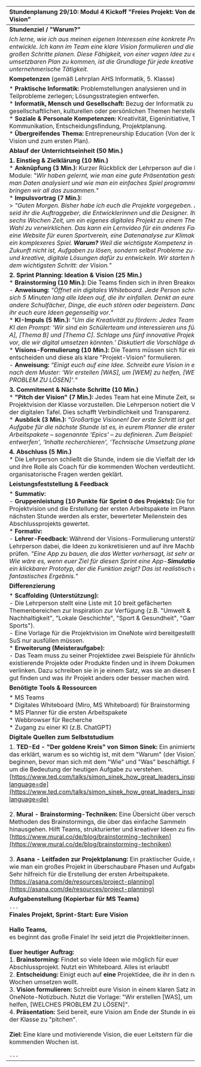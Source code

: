 | Stundenplanung 29/10: Modul 4 Kickoff "Freies Projekt: Von der Idee zur Vision" |
| :--- |
| **Stundenziel / "Warum?"** |
| *Ich lerne, wie ich aus meinen eigenen Interessen eine konkrete Projektidee entwickle. Ich kann im Team eine klare Vision formulieren und die ersten großen Schritte planen. Diese Fähigkeit, von einer vagen Idee zu einem umsetzbaren Plan zu kommen, ist die Grundlage für jede kreative und unternehmerische Tätigkeit.* |
| **Kompetenzen** (gemäß Lehrplan AHS Informatik, 5. Klasse) |
| *   **Praktische Informatik:** Problemstellungen analysieren und in Teilprobleme zerlegen; Lösungsstrategien entwerfen. <br> *   **Informatik, Mensch und Gesellschaft:** Bezug der Informatik zu gesellschaftlichen, kulturellen oder persönlichen Themen herstellen. <br> *   **Soziale & Personale Kompetenzen:** Kreativität, Eigeninitiative, Team-Kommunikation, Entscheidungsfindung, Projektplanung. <br> *   **Übergreifendes Thema:** Entrepreneurship Education (Von der Idee zur Vision und zum ersten Plan). |
| **Ablauf der Unterrichtseinheit (50 Min.)** |
| **1. Einstieg & Zielklärung (10 Min.)** <br> *   **Anknüpfung (3 Min.):** Kurzer Rückblick der Lehrperson auf die bisherigen Module: *"Wir haben gelernt, wie man eine gute Präsentation gestaltet, wie man Daten analysiert und wie man ein einfaches Spiel programmiert. Heute bringen wir all das zusammen."* <br> *   **Impulsvortrag (7 Min.):** <br>> *"Guten Morgen. Bisher habe ich euch die Projekte vorgegeben. Ab heute seid ihr die Auftraggeber, die Entwicklerinnen und die Designer. Ihr habt sechs Wochen Zeit, um ein eigenes digitales Projekt zu einem Thema eurer Wahl zu verwirklichen. Das kann ein Lernvideo für ein anderes Fach sein, eine Website für euren Sportverein, eine Datenanalyse zur Klimakrise oder ein komplexeres Spiel. **Warum?** Weil die wichtigste Kompetenz in der Zukunft nicht ist, Aufgaben zu lösen, sondern selbst Probleme zu erkennen und kreative, digitale Lösungen dafür zu entwickeln. Wir starten heute mit dem wichtigsten Schritt: der Vision."* |
| **2. Sprint Planning: Ideation & Vision (25 Min.)** <br> *   **Brainstorming (10 Min.):** Die Teams finden sich in ihren Breakout-Rooms. <br> - **Anweisung:** *"Öffnet ein digitales Whiteboard. Jede Person schreibt für sich 5 Minuten lang alle Ideen auf, die ihr einfallen. Denkt an eure Hobbys, andere Schulfächer, Dinge, die euch stören oder begeistern. Danach stellt ihr euch eure Ideen gegenseitig vor."* <br> *   **KI-Impuls (5 Min.):** *"Um die Kreativität zu fördern: Jedes Team gibt einer KI den Prompt: 'Wir sind ein Schülerteam und interessieren uns für [Thema A], [Thema B] und [Thema C]. Schlage uns fünf innovative Projektideen vor, die wir digital umsetzen könnten.' Diskutiert die Vorschläge der KI."* <br> *   **Visions-Formulierung (10 Min.):** Die Teams müssen sich für eine Idee entscheiden und diese als klare "Projekt-Vision" formulieren. <br> - **Anweisung:** *"Einigt euch auf eine Idee. Schreibt eure Vision in einem Satz nach dem Muster: 'Wir erstellen [WAS], um [WEM] zu helfen, [WELCHES PROBLEM ZU LÖSEN]'."* |
| **3. Commitment & Nächste Schritte (10 Min.)** <br> *   **"Pitch der Vision" (7 Min.):** Jedes Team hat eine Minute Zeit, seine Projektvision der Klasse vorzustellen. Die Lehrperson notiert die Visionen an der digitalen Tafel. Dies schafft Verbindlichkeit und Transparenz. <br> *   **Ausblick (3 Min.):** *"Großartige Visionen! Der erste Schritt ist getan. Eure Aufgabe für die nächste Stunde ist es, in eurem Planner die ersten großen Arbeitspakete – sogenannte 'Epics' – zu definieren. Zum Beispiel: 'Design entwerfen', 'Inhalte recherchieren', 'Technische Umsetzung planen'."* |
| **4. Abschluss (5 Min.)** <br> *   Die Lehrperson schließt die Stunde, indem sie die Vielfalt der Ideen lobt und ihre Rolle als Coach für die kommenden Wochen verdeutlicht. Offene organisatorische Fragen werden geklärt. |
| **Leistungsfeststellung & Feedback** |
| *   **Summativ:** <br> - **Gruppenleistung (10 Punkte für Sprint 0 des Projekts):** Die formulierte Projektvision und die Erstellung der ersten Arbeitspakete im Planner bis zur nächsten Stunde werden als erster, bewerteter Meilenstein des Abschlussprojekts gewertet. <br> *   **Formativ:** <br> - **Lehrer-Feedback:** Während der Visions-Formulierung unterstützt die Lehrperson dabei, die Ideen zu konkretisieren und auf ihre Machbarkeit zu prüfen. *"Eine App zu bauen, die das Wetter vorhersagt, ist sehr ambitioniert. Wie wäre es, wenn euer Ziel für diesen Sprint eine App-**Simulation** ist, also ein klickbarer Prototyp, der die Funktion zeigt? Das ist realistisch und ein fantastisches Ergebnis."* |
| **Differenzierung** |
| *   **Scaffolding (Unterstützung):** <br> - Die Lehrperson stellt eine Liste mit 10 breit gefächerten Themenbereichen zur Inspiration zur Verfügung (z.B. "Umwelt & Nachhaltigkeit", "Lokale Geschichte", "Sport & Gesundheit", "Gaming & E-Sports"). <br> - Eine Vorlage für die Projektvision im OneNote wird bereitgestellt, die die SuS nur ausfüllen müssen. <br> *   **Erweiterung (Meisteraufgabe):** <br> - Das Team muss zu seiner Projektidee zwei Beispiele für ähnliche, bereits existierende Projekte oder Produkte finden und in ihrem Dokument verlinken. Dazu schreiben sie in je einem Satz, was sie an diesen Beispielen gut finden und was ihr Projekt anders oder besser machen wird. |
| **Benötigte Tools & Ressourcen** |
| *   MS Teams <br> *   Digitales Whiteboard (Miro, MS Whiteboard) für Brainstorming <br> *   MS Planner für die ersten Arbeitspakete <br> *   Webbrowser für Recherche <br> *   Zugang zu einer KI (z.B. ChatGPT) |
| **Digitale Quellen zum Selbststudium** |
| 1. **TED-Ed - "Der goldene Kreis" von Simon Sinek:** Ein animiertes Video, das erklärt, warum es so wichtig ist, mit dem "Warum" (der Vision) zu beginnen, bevor man sich mit dem "Wie" und "Was" beschäftigt. Perfekt, um die Bedeutung der heutigen Aufgabe zu verstehen.<br>[https://www.ted.com/talks/simon_sinek_how_great_leaders_inspire_action?language=de](https://www.ted.com/talks/simon_sinek_how_great_leaders_inspire_action?language=de) <br><br> 2. **Mural - Brainstorming-Techniken:** Eine Übersicht über verschiedene Methoden des Brainstormings, die über das einfache Sammeln hinausgehen. Hilft Teams, strukturierter und kreativer Ideen zu finden.<br>[https://www.mural.co/de/blog/brainstorming-techniken](https://www.mural.co/de/blog/brainstorming-techniken) <br><br> 3. **Asana - Leitfaden zur Projektplanung:** Ein praktischer Guide, der erklärt, wie man ein großes Projekt in überschaubare Phasen und Aufgaben zerlegt. Sehr hilfreich für die Erstellung der ersten Arbeitspakete.<br>[https://asana.com/de/resources/project-planning](https://asana.com/de/resources/project-planning) |
| **Aufgabenstellung (Kopierbar für MS Teams)** |
| `---` <br> **Finales Projekt, Sprint-Start: Eure Vision** <br><br> **Hallo Teams,** <br> es beginnt das große Finale! Ihr seid jetzt die Projektleiter:innen. <br><br> **Euer heutiger Auftrag:** <br> 1. **Brainstorming:** Findet so viele Ideen wie möglich für euer Abschlussprojekt. Nutzt ein Whiteboard. Alles ist erlaubt! <br> 2. **Entscheidung:** Einigt euch auf **eine** Projektidee, die ihr in den nächsten Wochen umsetzen wollt. <br> 3. **Vision formulieren:** Schreibt eure Vision in einem klaren Satz in euer OneNote-Notizbuch. Nutzt die Vorlage: "Wir erstellen [WAS], um [WEM] zu helfen, [WELCHES PROBLEM ZU LÖSEN]". <br> 4. **Präsentation:** Seid bereit, eure Vision am Ende der Stunde in einer Minute der Klasse zu "pitchen". <br><br> **Ziel:** Eine klare und motivierende Vision, die euer Leitstern für die kommenden Wochen ist. <br><br> `---` |

